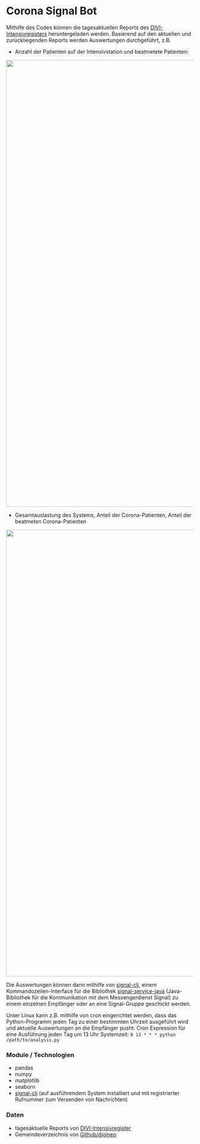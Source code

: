 
# Corona Signal Bot
Mithilfe des Codes können die tagesaktuellen Reports des [DIVI-Intensivregisters](https://www.divi.de/register/tagesreport) heruntergeladen werden. Basierend auf den aktuellen und zurückliegenden Reports werden Auswertungen durchgeführt, z.B.

 - Anzahl der Patienten auf der Intensivstation und beatmetete Patienten:
<img src="https://user-images.githubusercontent.com/59450716/103759097-73a92e00-5013-11eb-99de-91affd22bc13.png" width="1200">

 - Gesamtauslastung des Systems, Anteil der Corona-Patienten, Anteil der beatmeten Corona-Patienten
  <img src="https://user-images.githubusercontent.com/59450716/103759256-bcf97d80-5013-11eb-96e2-326dbf9c3f19.png" width="1200">

Die Auswertungen können dann mithilfe von [signal-cli](https://github.com/AsamK/signal-cli), einem Kommandozeilen-Interface für die Bibliothek [signal-service-java](https://github.com/signalapp/libsignal-service-java) (Java-Bibliothek für die Kommunikation mit dem Messengerdienst Signal) zu einem einzelnen Empfänger oder an eine Signal-Gruppe geschickt werden.

Unter Linux kann z.B. mithilfe von cron eingerichtet werden, dass das Python-Programm jeden Tag zu einer bestimmten Uhrzeit ausgeführt wird und aktuelle Auswertungen an die Empfänger pusht:
Cron Expression für eine Ausführung jeden Tag um 13 Uhr Systemzeit:
`0 13 * * * python /path/to/analysis.py`

### Module / Technologien
 - pandas
 - numpy
 - matplotlib
 - seaborn
 - [signal-cli](https://github.com/AsamK/signal-cli) (auf ausführendem System installiert und mit registrierter Rufnummer zum Versenden von Nachrichten)

### Daten
 - tagesaktuelle Reports von [DIVI-Intensivregister](https://www.divi.de/register/tagesreport)
 - Gemeindeverzeichnis von [Github/digineo](https://github.com/digineo/gemeindeverzeichnis)

